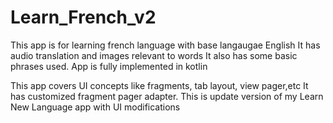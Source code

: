 # Learn_French_v2

This app is for learning french language with base langaugae English
It has audio translation and images relevant to words
It also has some basic phrases used.
App is fully implemented in kotlin

This app covers UI concepts like fragments, tab layout, view pager,etc
It has customized fragment pager adapter.
This is update version of my Learn New Language app with UI modifications
